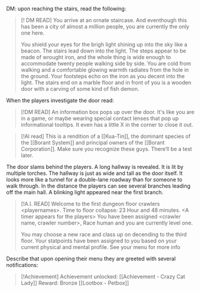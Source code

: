 
DM: upon reaching the stairs, read the following:



> [! DM READ]
> You arrive at an ornate staircase. And eventhough this has been a city of almost a million people, you are currently the only one here.
> 
> You shield your eyes for the brigh light shining up into the sky like a beacon. The stairs lead down into the light. The steps appear to be made of wrought iron, and the whole thing is wide enough to accommodate twenty people walking side by side. You are cold from walking and a comfortable glowing warmth radiates from the hole in the ground. Your footsteps echo on the iron as you decent into the light. The stairs end on a marble floor and in front of you is a wooden door with a carving of some kind of fish demon. 


When the players investigate the door read:
> [!DM READ]
An information box pops up over the door. It's like you are in a game, or maybe wearing special contact lenses that pop up informational tooltips. It even has a little X in the corner to close it out.

> [!AI read]
This is a rendition of a [[Kua-Tin]], the dominant species of the [[Borant System]] and principal owners of the [[Borant Corporation]]. Make sure you recognize these guys. There’ll be a test later.


The door slams behind the players. A long hallway is revealed. It is lit by multiple torches. The hallway is just as wide and tall as the door itself. It looks more like a tunnel for a double-lane roadway than for someone to walk through. In the distance the players can see several branches leading off the main hall. A blinking light appeared near the first branch.


> [!A.I. READ]
Welcome to the first dungeon floor crawlers \<playernames>. Time to floor collapse: 23 Hour and 48 minutes. \<A timer appears for the players> You have been assigned <crawler name, crawler number>, Race human and you are currently level one.  
>
>You may choose a new race and class up on decending to the third floor. Your statpoints have been assigned to you based on your current physical and mental profile. See your menu for more info


Describe that upon opening their menu they are greeted with several notifications:

> [!Achievement]
Achievement unlocked: [[Achievement - Crazy Cat Lady]]
Reward: Bronze [[Lootbox - Petbox]]
